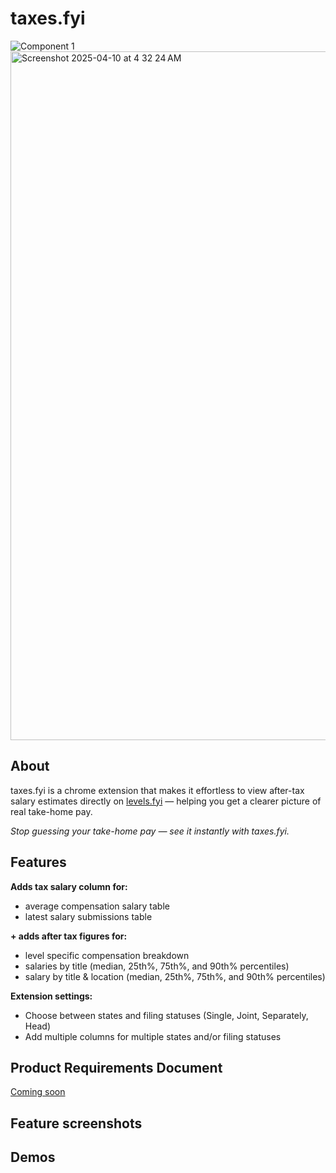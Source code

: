 # taxes.fyi
![Component 1](https://github.com/user-attachments/assets/a2c1f86b-8639-4d3d-a3b2-043c6c222636)
<img width="1102" alt="Screenshot 2025-04-10 at 4 32 24 AM" src="https://github.com/user-attachments/assets/fc15b699-358c-4e7d-9105-99905f70eb99" />


## About
taxes.fyi is a chrome extension that makes it effortless to view after-tax salary estimates directly on [levels.fyi](https://levels.fyi) — helping you get a clearer picture of real take-home pay.

_Stop guessing your take-home pay — see it instantly with taxes.fyi._

## Features
**Adds tax salary column for:**
- average compensation salary table
- latest salary submissions table

**\+ adds after tax figures for:**
- level specific compensation breakdown
- salaries by title (median, 25th%, 75th%, and 90th% percentiles)
- salary by title & location (median, 25th%, 75th%, and 90th% percentiles)

**Extension settings:**
- Choose between states and filing statuses (Single, Joint, Separately, Head)
- Add multiple columns for multiple states and/or filing statuses 

## Product Requirements Document
[Coming soon](https://levels.fyi) 

## Feature screenshots

## Demos

